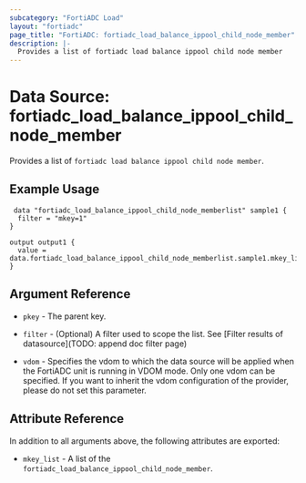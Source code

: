 ```yaml
---
subcategory: "FortiADC Load"
layout: "fortiadc"
page_title: "FortiADC: fortiadc_load_balance_ippool_child_node_member"
description: |-
  Provides a list of fortiadc load balance ippool child node member
---
```


# Data Source: fortiadc_load_balance_ippool_child_node_member
Provides a list of `fortiadc load balance ippool child node member`.

## Example Usage

```hcl
 data "fortiadc_load_balance_ippool_child_node_memberlist" sample1 {
  filter = "mkey=1"
}

output output1 {
  value = data.fortiadc_load_balance_ippool_child_node_memberlist.sample1.mkey_list
}
```

## Argument Reference

* `pkey` - The parent key.
* `filter` - (Optional) A filter used to scope the list. See [Filter results of datasource](TODO: append doc filter page)

* `vdom` - Specifies the vdom to which the data source will be applied when the FortiADC unit is running in VDOM mode. Only one vdom can be specified. If you want to inherit the vdom configuration of the provider, please do not set this parameter.

## Attribute Reference

In addition to all arguments above, the following attributes are exported:

* `mkey_list` -  A list of the `fortiadc_load_balance_ippool_child_node_member`.
